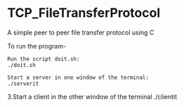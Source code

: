 TCP_FileTransferProtocol
========================
A simple peer to peer file transfer protocol using C  

To run the program-  

    Run the script doit.sh:  
    ./doit.sh  

    Start a server in one window of the terminal:  
    ./serverit  

3.Start a client in the other window of the terminal ./clientit  
